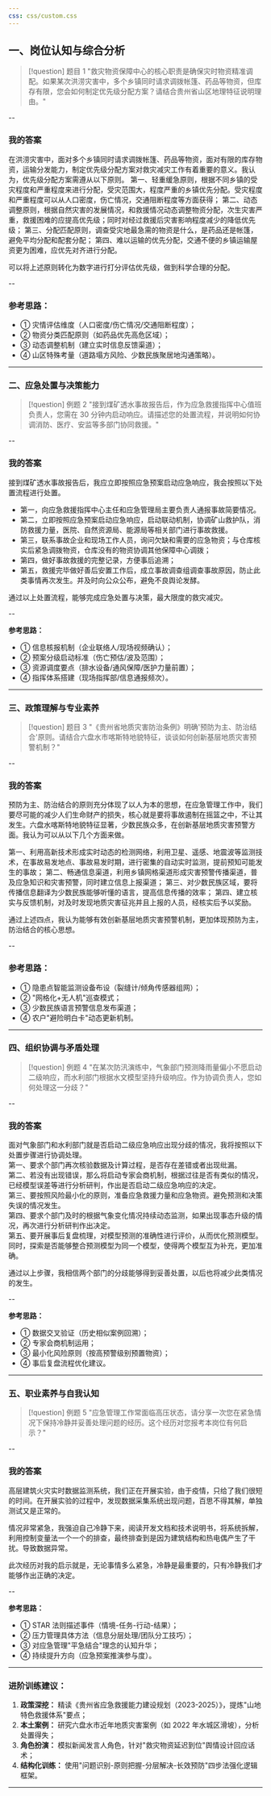 ```yaml
---
css: css/custom.css
---
```




## **一、岗位认知与综合分析**

> [!question] 题目 1
> "救灾物资保障中心的核心职责是确保灾时物资精准调配。如果某次洪涝灾害中，多个乡镇同时请求调拨帐篷、药品等物资，但库存有限，您会如何制定优先级分配方案？请结合贵州省山区地理特征说明理由。"

--

### 我的答案

在洪涝灾害中，面对多个乡镇同时请求调拨帐篷、药品等物资，面对有限的库存物资，运输分发能力，制定优先级分配方案对救灾减灾工作有着重要的意义。我认为，优先级分配方案需遵从以下原则。
第一、轻重缓急原则，根据不同乡镇的受灾程度和严重程度来进行分配，受灾范围大，程度严重的乡镇优先分配。受灾程度和严重程度可以从人口密度，伤亡情况，交通阻断程度等方面获得；
第二、动态调整原则，根据自然灾害的发展情况，和救援情况动态调整物资分配，次生灾害严重，救援困难的应提高优先级；同时对经过救援后灾害影响程度减少的降低优先级；
第三、分配匹配原则，调查受灾地最急需的物资是什么，是药品还是帐篷，避免平均分配和配套分配；
第四、难以运输的优先分配，交通不便的乡镇运输屋资更为困难，应优先对齐进行分配。

可以将上述原则转化为数字进行打分评估优先级，做到科学合理的分配。

--

### **参考思路：**  

- ① 灾情评估维度（人口密度/伤亡情况/交通阻断程度）；  
- ② 物资分类匹配原则（如药品优先高危区域）；  
- ③ 动态调整机制（建立实时信息反馈渠道）；  
- ④ 山区特殊考量（道路塌方风险、少数民族聚居地沟通策略）。

---

### **二、应急处置与决策能力**

> [!question] 例题 2
> "接到煤矿透水事故报告后，作为应急救援指挥中心值班负责人，您需在 30 分钟内启动响应。请描述您的处置流程，并说明如何协调消防、医疗、安监等多部门协同救援。"



--

### 我的答案

接到煤矿透水事故报告后，我应立即按照应急预案启动应急响应，我会按照以下处置流程进行处置。
- 第一，向应急救援指挥中心主任和应急管理局主要负责人通报事故简要情况。
- 第二，立即按照应急预案启动应急响应，启动联动机制，协调矿山救护队，消防救援力量，医院、自然资源局、能源局等相关部门进行事故救援。
- 第三，联系事故企业和现场工作人员，询问欠缺和需要的应急物资；与仓库核实后紧急调拨物资，仓库没有的物资协调其他保障中心调拨；
- 第四，做好事故救援的完整记录，方便事后追溯；
- 第五，救援完毕做好善后安置工作后，成立事故调查组调查事故原因，防止此类事情再次发生。并及时向公众公布，避免不良舆论发酵。

通过以上处置流程，能够完成应急处置与决策，最大限度的救灾减灾。

--

**参考思路：**  
- ① 信息核报机制（企业联络人/现场视频确认）；  
- ② 预案分级启动标准（伤亡预估/波及范围）；  
- ③ 资源调度要点（排水设备/通风保障/医护力量前置）；  
- ④ 指挥体系搭建（现场指挥部/信息通报频次）。

---

### **三、政策理解与专业素养**

> [!question] 题目 3
> "《贵州省地质灾害防治条例》明确'预防为主、防治结合'原则。请结合六盘水市喀斯特地貌特征，谈谈如何创新基层地质灾害预警机制？"

--
### 我的答案

预防为主、防治结合的原则充分体现了以人为本的思想，在应急管理工作中，我们要尽可能的减少人们生命财产的损失，核心就是要将事故遏制在摇篮之中，不让其发生。六盘水喀斯特地貌特征显著，少数民族众多，在创新基层地质灾害预警方面。我认为可以从以下几个方面来做。

第一、利用高新技术形成实时动态的检测网络，利用卫星、遥感、地震波等监测技术，在事故易发地点、事故易发时期，进行密集的自动实时监测，提前预知可能发生的事故；
第二、畅通信息渠道，利用乡镇网格渠道形成灾害预警传播渠道，普及应急知识和灾害预警，同时建立信息上报渠道；
第三、对少数民族区域，要将传播信息翻译为少数民族能够听懂的语言，提高信息传播的效率；
第四、建立核实与反馈机制，对及时发现地质灾害征兆并且上报的人员，经核实后予以奖励。

通过上述四点，我认为能够有效创新基层地质灾害预警机制，更加体现预防为主，防治结合的核心思想。


--


### **参考思路：**  
- ① 隐患点智能监测设备布设（裂缝计/倾角传感器组网）；  
- ② "网格化+无人机"巡查模式；  
- ③ 少数民族语言预警信息发布渠道；  
- ④ 农户"避险明白卡"动态更新机制。

---
### **四、组织协调与矛盾处理**

> [!question] 例题 4
> "在某次防汛演练中，气象部门预测降雨量偏小不愿启动二级响应，而水利部门根据水文模型坚持升级响应。作为协调负责人，您如何处理这一分歧？"

--

### 我的答案

面对气象部门和水利部门就是否启动二级应急响应出现分歧的情况，我将按照以下处置步骤进行协调处理。  
第一、要求个部门再次核验数据及计算过程，是否存在差错或者出现纰漏。  
第二、若没有出现错误，那么将启动专家会商机制，根据过往是否有类似的情况，已经模型误差等进行分析研判，作出是否启动二级应急响应的决定。  
第三、要按照风险最小化的原则，准备应急救援力量和应急物资。避免预测和决策失误的情况发生。  
第四、要求个部门及时的根据气象变化情况持续动态监测，如果出现事态升级的情况，再次进行分析研判作出决定。  
第五、要开展事后复盘梳理，对模型预测的准确性进行评价，从而优化预测模型。同时，探索是否能够整合预测模型为同一个模型，使得两个模型互为补充，更加准确。

通过以上步骤，我相信两个部门的分歧能够得到妥善处置，以后也将减少此类情况的发生。

--

**参考思路：**  
- ① 数据交叉验证（历史相似案例回溯）；  
- ② 专家会商机制运用；  
- ③ 最小化风险原则（按高预警级别预置物资）；  
- ④ 事后复盘流程优化建议。

---

### **五、职业素养与自我认知**

> [!question] 例题 5
> "应急管理工作常面临高压状态，请分享一次您在紧急情况下保持冷静并妥善处理问题的经历。这个经历对您报考本岗位有何启示？"



--

### 我的答案

高层建筑火灾实时数据监测系统，我们正在开展实验，由于疫情，只给了我们很短的时间。在开展实验的过程中，发现数据采集系统出现问题，百思不得其解，单独测试又是正常的。 

情况非常紧急，我强迫自己冷静下来，阅读开发文档和技术说明书，将系统拆解，利用控制变量法一个一个的排查，最终排查到是因为建筑结构和热电偶产生了干扰。导致数据异常。

此次经历对我的启示就是，无论事情多么紧急，冷静是最重要的，只有冷静我们才能够作出正确的决定。

--

**参考思路：**  
- ① STAR 法则描述事件（情境-任务-行动-结果）；  
- ② 压力管理具体方法（信息分层处理/团队分工技巧）；  
- ③ 对应急管理"平急结合"理念的认知升华；  
- ④ 持续提升方向（应急预案推演参与度）。

---

### **进阶训练建议：**

1. **政策深挖：** 精读《贵州省应急救援能力建设规划（2023-2025）》，提炼"山地特色救援体系"要点；  
2. **本土案例：** 研究六盘水市近年地质灾害案例（如 2022 年水城区滑坡），分析处置得失；  
3. **角色扮演：** 模拟新闻发言人角色，针对"救灾物资延迟到位"舆情设计回应话术；  
4. **结构化训练：** 使用"问题识别-原则把握-分层解决-长效预防"四步法强化逻辑框架。

---